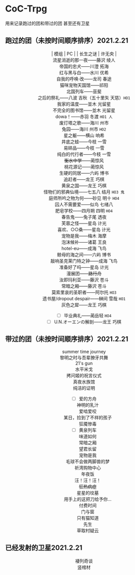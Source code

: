 # CoC-Trpg

用来记录跑过的团和带过的团 甚至还有卫星

## 跑过的团（未按时间顺序排序）2021.2.21
<div align="center">
  
| 模组  | PC |
| 长生之谜 | 许无央 |<br> 
流星消逝的那一夜——藤沢 绫人<br> 
帝国的忠犬——川澄 拓海<br>
红与黑与白——水川 优希<br>
自我的呼唤·改——龙司 春途<br>
猫咪宠物天国馆——祁阳<br>
北国列车——巫斐<br>
之后的祭礼——八波 吉秋（五十里矢 天慈）`HO1`<br>
我家的温度——並木 光留星<br>
不完全的图书馆——並木 光留星<br>
dowa！——赤羽 冬渡 `HO1 人`<br>
废灯塔之歌——海川 州市<br>
兔园——海川 州市 `HO2`<br>
星之躯——横山 响希<br>
井底之蛙——今枝 一雪<br>
易碎品——今枝 一雪<br>
纯白的代行者——今枝 一雪<br>
~~衡水中学~~——蔺惊风<br>
桃花源记——蔺惊风<br>
生硬的同居——六屿 博书<br>
追赶者——龙王 巧棋<br>
黄泉之国——龙王 巧棋<br>
怪物们的邪典仙境——七五八 结月 `HO3 鬼`<br>
庭师所吟之物为何——砂见 明十 `HO4`<br>
囚人不需要爱——似鸟 七绪八<br>
肥皂学校——四月朔 四明 `HO4`<br>
春告鬼——兔子尾 透夜<br>
芙蓉之怪——星岛 计光<br>
喜欢、○○桑——星岛 计光<br>
宠物是我——梅木 海摩<br>
泡沫候补——诸葛 王良<br>
hotel-eu——成海 飞鸟<br>
鲸母的海之间——六屿 博书<br>
敲响圣克莱门特之钟——成海 飞鸟<br>
准备好了吗——星岛 计光<br>
漫展团——~~路行舟~~<br>
汝即玛利亚——藤沢 苍斗<br>
常暗之厢——藤沢 苍斗<br>
莫索里哀的圣职者——阿尔托 `HO3`<br>
遗书屋/dropout despair——榊间 雪哉 `HO1`<br>
灰色之犀——龙王 巧棋<br>
- [ ] 毕业典礼——蔺岳轻 `HO4`<br>
- [ ] U.N.オーエンの解剖——龙王 巧棋<br>
</div>

## 带过的团（未按时间顺序排序）2021.2.21
<div align="center">
  
summer time journey<br>
黎明之时与吾辈獠牙共舞<br>
21's gun<br>
水平米戈<br>
拷问姬的祝言仪式<br>
真夜水族馆<br>
纯洁的证明<br>
- [ ] 爱的方舟<br>
神明的乳汁<br>
爱啮爱咬<br>
某日，捡到了不祥的孩子<br>
狂魇惨毒<br>
- [ ] 黄泉列车<br>
味道如何<br>
常暗之厢<br>
望君长留<br>
宠物是我<br>
毛球不会做两脚兽的梦<br>
祈湾购物中心<br>
年夜饭<br>
汪！汪！汪！<br>
~~狂热病症~~<br>
星星的坟墓<br>
用手上的这把刀给予你…<br>
付费时间<br>
门与窗<br>
只有猫知道<br>
先生<br>
草取村疑云<br>

</div>

## 已经发射的卫星2021.2.21
<div align="center">
  
褄列奇谈<br>
竖棺材<br>

</div>
